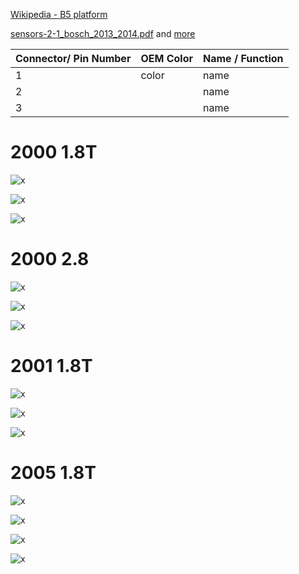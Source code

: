 [Wikipedia - B5 platform](https://en.wikipedia.org/wiki/Volkswagen_Group_B_platform#B5)

[sensors-2-1_bosch_2013_2014.pdf](OEM-Docs/Bosch/sensors-2-1_bosch_2013_2014.pdf) and [more](https://github.com/rusefi/rusefi_documentation/tree/master/OEM-Docs/Bosch)


| Connector/ Pin Number | OEM Color | Name / Function | 
| --------------------- |------- |---------------- |
| 1 | color     | name                          |
| 2 |           | name                          |
| 3 |           | name                          |

# 2000 1.8T

![x](OEM-Docs/VAG/2000_a4_1.8t_1.png)

![x](OEM-Docs/VAG/2000_a4_1.8t_2.png)

![x](OEM-Docs/VAG/2000_a4_1.8t_3.png)

# 2000 2.8

![x](OEM-Docs/VAG/2000_a4_2.8_1.png)

![x](OEM-Docs/VAG/2000_a4_2.8_2.png)

![x](OEM-Docs/VAG/2000_a4_2.8_3.png)


# 2001 1.8T

![x](OEM-Docs/VAG/2001_a4_1.8t_1.png)

![x](OEM-Docs/VAG/2001_a4_1.8t_2.png)

![x](OEM-Docs/VAG/2001_a4_1.8t_3.png)

# 2005 1.8T

![x](OEM-Docs/VAG/2005_a4_1.8t_1.png)

![x](OEM-Docs/VAG/2005_a4_1.8t_2.png)

![x](OEM-Docs/VAG/2005_a4_1.8t_3.png)

![x](OEM-Docs/VAG/2005_a4_1.8t_4.png)

